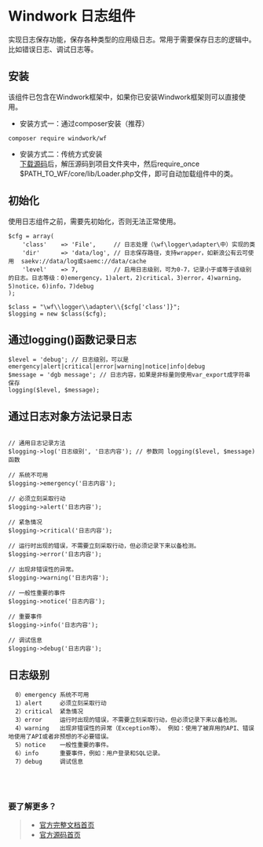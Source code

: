 Windwork 日志组件
========================
实现日志保存功能，保存各种类型的应用级日志。常用于需要保存日志的逻辑中。比如错误日志、调试日志等。

## 安装
该组件已包含在Windwork框架中，如果你已安装Windwork框架则可以直接使用。

- 安装方式一：通过composer安装（推荐）  
```
composer require windwork/wf
```

- 安装方式二：传统方式安装  
[下载源码](https://github.com/windwork/wf/releases)后，解压源码到项目文件夹中，然后require_once $PATH_TO_WF/core/lib/Loader.php文件，即可自动加载组件中的类。

## 初始化
使用日志组件之前，需要先初始化，否则无法正常使用。
```
$cfg = array(
    'class'    => 'File',     // 日志处理（\wf\logger\adapter\中）实现的类
    'dir'      => 'data/log', // 日志保存路径，支持wrapper，如新浪公有云可使用  saekv://data/log或saemc://data/cache
    'level'    => 7,          // 启用日志级别，可为0-7，记录小于或等于该级别的日志。日志等级：0)emergency，1)alert，2)critical，3)error，4)warning，5)notice，6)info，7)debug
);

$class = "\wf\\logger\\adapter\\{$cfg['class']}";
$logging = new $class($cfg);

```

## 通过logging()函数记录日志

```
$level = 'debug'; // 日志级别，可以是 emergency|alert|critical|error|warning|notice|info|debug
$message = 'dgb message'; // 日志内容，如果是非标量则使用var_export成字符串保存
logging($level, $message);
```

## 通过日志对象方法记录日志

```

// 通用日志记录方法
$logging->log('日志级别', '日志内容'); // 参数同 logging($level, $message)函数

// 系统不可用
$logging->emergency('日志内容');

// 必须立刻采取行动
$logging->alert('日志内容');

// 紧急情况
$logging->critical('日志内容');

// 运行时出现的错误，不需要立刻采取行动，但必须记录下来以备检测。
$logging->error('日志内容');

// 出现非错误性的异常。
$logging->warning('日志内容');

// 一般性重要的事件
$logging->notice('日志内容');

// 重要事件
$logging->info('日志内容');

// 调试信息
$logging->debug('日志内容');

```

## 日志级别
```
  0）emergency 系统不可用
  1）alert     必须立刻采取行动
  2）critical  紧急情况
  3）error     运行时出现的错误，不需要立刻采取行动，但必须记录下来以备检测。
  4）warning   出现非错误性的异常（Exception等）。 例如：使用了被弃用的API、错误地使用了API或者非预想的不必要错误。
  5）notice    一般性重要的事件。
  6）info      重要事件，例如：用户登录和SQL记录。
  7）debug     调试信息
```



<br />  
<br />  

### 要了解更多？  
> - [官方完整文档首页](http://docs.windwork.org/manual/)  
> - [官方源码首页](https://github.com/windwork)  
